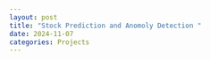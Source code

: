 ```yaml
---
layout: post
title: "Stock Prediction and Anomoly Detection "
date: 2024-11-07
categories: Projects
---
```


```python 


```

